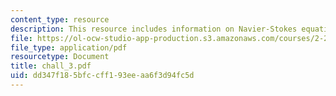 ```yaml
---
content_type: resource
description: This resource includes information on Navier-Stokes equations, and vorticity.
file: https://ol-ocw-studio-app-production.s3.amazonaws.com/courses/2-20-marine-hydrodynamics-13-021-spring-2005/dd347f185bfccff193eeaa6f3d94fc5d_chall_3.pdf
file_type: application/pdf
resourcetype: Document
title: chall_3.pdf
uid: dd347f18-5bfc-cff1-93ee-aa6f3d94fc5d
---
```

